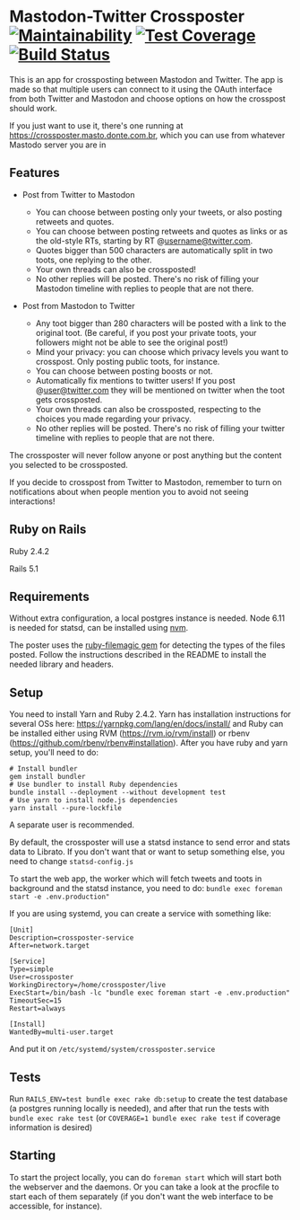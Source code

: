 # Mastodon-Twitter Crossposter [![Maintainability](https://api.codeclimate.com/v1/badges/5ce2dc7dbf21d7a7fd4d/maintainability)](https://codeclimate.com/github/renatolond/mastodon-twitter-poster/maintainability) [![Test Coverage](https://api.codeclimate.com/v1/badges/5ce2dc7dbf21d7a7fd4d/test_coverage)](https://codeclimate.com/github/renatolond/mastodon-twitter-poster/test_coverage) [![Build Status](https://travis-ci.org/renatolond/mastodon-twitter-poster.svg?branch=master)](https://travis-ci.org/renatolond/mastodon-twitter-poster)

This is an app for crossposting between Mastodon and Twitter. The app is made so that multiple users can connect to it using the OAuth interface from both Twitter and Mastodon and choose options on how the crosspost should work.

If you just want to use it, there's one running at https://crossposter.masto.donte.com.br, which you can use from whatever Mastodo server you are in 

## Features

* Post from Twitter to Mastodon
  - You can choose between posting only your tweets, or also posting retweets and quotes. 
  - You can choose between posting retweets and quotes as links or as the old-style RTs, starting by RT @username@twitter.com.
  - Quotes bigger than 500 characters are automatically split in two toots, one replying to the other.
  - Your own threads can also be crossposted!
  - No other replies will be posted. There's no risk of filling your Mastodon timeline with replies to people that are not there.

* Post from Mastodon to Twitter
  - Any toot bigger than 280 characters will be posted with a link to the original toot. (Be careful, if you post your private toots, your followers might not be able to see the original post!)
  - Mind your privacy: you can choose which privacy levels you want to crosspost. Only posting public toots, for instance.
  - You can choose between posting boosts or not.
  - Automatically fix mentions to twitter users! If you post @user@twitter.com they will be mentioned on twitter when the toot gets crossposted.
  - Your own threads can also be crossposted, respecting to the choices you made regarding your privacy.
  - No other replies will be posted. There's no risk of filling your twitter timeline with replies to people that are not there.
  
The crossposter will never follow anyone or post anything but the content you selected to be crossposted.

If you decide to crosspost from Twitter to Mastodon, remember to turn on notifications about when people mention you to avoid not seeing interactions!

## Ruby on Rails

Ruby 2.4.2

Rails 5.1

## Requirements

Without extra configuration, a local postgres instance is needed. Node 6.11 is needed for statsd, can be installed using [nvm](https://github.com/creationix/nvm).

The poster uses the [ruby-filemagic gem](https://github.com/blackwinter/ruby-filemagic) for detecting the types of the files posted. Follow the instructions described in the README to install the needed library and headers.

## Setup

You need to install Yarn and Ruby 2.4.2. Yarn has installation instructions for several OSs here: https://yarnpkg.com/lang/en/docs/install/ and Ruby can be installed either using RVM (https://rvm.io/rvm/install) or rbenv (https://github.com/rbenv/rbenv#installation). After you have ruby and yarn setup, you'll need to do:

```
# Install bundler
gem install bundler
# Use bundler to install Ruby dependencies
bundle install --deployment --without development test
# Use yarn to install node.js dependencies
yarn install --pure-lockfile
```

A separate user is recommended.

By default, the crossposter will use a statsd instance to send error and stats data to Librato. If you don't want that or want to setup something else, you need to change `statsd-config.js`

To start the web app, the worker which will fetch tweets and toots in background and the statsd instance, you need to do:
`bundle exec foreman start -e .env.production"`

If you are using systemd, you can create a service with something like:

```
[Unit]
Description=crossposter-service
After=network.target

[Service]
Type=simple
User=crossposter
WorkingDirectory=/home/crossposter/live
ExecStart=/bin/bash -lc "bundle exec foreman start -e .env.production"
TimeoutSec=15
Restart=always

[Install]
WantedBy=multi-user.target
```
And put it on `/etc/systemd/system/crossposter.service`

## Tests

Run `RAILS_ENV=test bundle exec rake db:setup` to create the test database (a postgres running locally is needed), and after that run the tests with `bundle exec rake test` (or `COVERAGE=1 bundle exec rake test` if coverage information is desired)

## Starting
To start the project locally, you can do `foreman start` which will start both the webserver and the daemons. Or you can take a look at the procfile to start each of them separately (if you don't want the web interface to be accessible, for instance).
